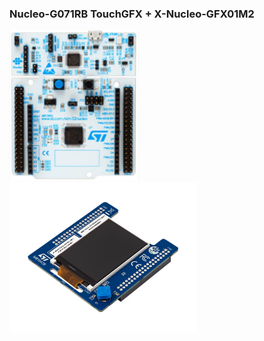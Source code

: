 ### Nucleo-G071RB TouchGFX + X-Nucleo-GFX01M2
<img src="images/nucleo-g071rb.png" alt="MCU" width="207"/>
<img src="images/x-nucleo-gfx01m2.png" alt="Display" width="300"/>